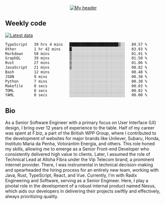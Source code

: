 <div align="center">
  <a href="https://skvggor.dev">
    <img src="https://github.com/skvggor/skvggor/assets/958723/d0c9aa9c-0c21-4219-acff-3d4f36f94691" alt="My header" />
  </a>
</div>


## Weekly code

[![Latest data](https://github.com/skvggor/skvggor/actions/workflows/main.yml/badge.svg)](https://github.com/skvggor/skvggor/actions/workflows/main.yml)

<!--START_SECTION:waka-->

```txt
TypeScript   39 hrs 4 mins   ██████████████████████▒░░   89.57 %
Other        1 hr 42 mins    █░░░░░░░░░░░░░░░░░░░░░░░░   03.93 %
Markdown     50 mins         ▒░░░░░░░░░░░░░░░░░░░░░░░░   01.91 %
GraphQL      39 mins         ▒░░░░░░░░░░░░░░░░░░░░░░░░   01.50 %
Rust         27 mins         ▒░░░░░░░░░░░░░░░░░░░░░░░░   01.06 %
JavaScript   21 mins         ▒░░░░░░░░░░░░░░░░░░░░░░░░   00.82 %
Bash         12 mins         ░░░░░░░░░░░░░░░░░░░░░░░░░   00.48 %
JSON         9 mins          ░░░░░░░░░░░░░░░░░░░░░░░░░   00.38 %
Python       7 mins          ░░░░░░░░░░░░░░░░░░░░░░░░░   00.30 %
Makefile     0 secs          ░░░░░░░░░░░░░░░░░░░░░░░░░   00.03 %
TOML         0 secs          ░░░░░░░░░░░░░░░░░░░░░░░░░   00.02 %
YAML         0 secs          ░░░░░░░░░░░░░░░░░░░░░░░░░   00.00 %
```

<!--END_SECTION:waka-->

## Bio

<p>As a Senior Software Engineer with a primary focus on User Interface (UI) design, I bring over 12 years of experience to the table. Half of my career was spent at F.biz, a part of the British WPP Group, where I contributed to the development of websites for major brands like Unilever, Subaru, Honda, Instituto Maria da Penha, Votorantim Energia, and others. This role honed my skills, allowing me to emerge as a Senior Front-end Developer who consistently delivered high value to clients. Later, I assumed the role of Technical Lead at Alloha Fibra under the Vip Telecom brand, a prominent internet provider. There, I was instrumental in technical decision-making and spearheaded the hiring process for an entirely new team, working with Java, Rust, TypeScript, React, and Vue. Currently, I'm with Radix Engineering and Software, serving as a Senior Engineer. Here, I play a pivotal role in the development of a robust internal product named Nexus, which aids our developers in delivering their projects swiftly and effectively, always prioritizing quality.</p>

<!-- </details> -->

<!-- <div align="center">
  <h2>🤖 Recent Code Activity</h2>
  <img width="500" src="https://github-readme-stats.vercel.app/api/wakatime?username=skvggor&hide_title=true&layout=compact&theme=transparent" alt="Wakatime Stats" />
</div>

<br>

<div align="center">
  <h2>📈 GitHub Stats</h2>
  <img width="500" src="https://github-readme-stats.vercel.app/api?username=skvggor&show_icons=true&theme=transparent&hide_title=true&count_private=true" alt="GitHub Stats" />
</div>
 -->
